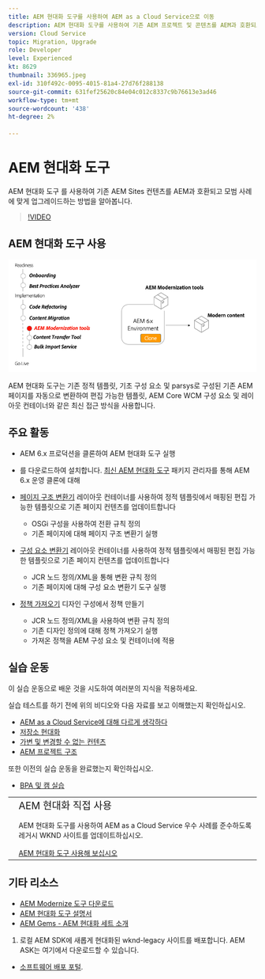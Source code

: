 ```yaml
---
title: AEM 현대화 도구를 사용하여 AEM as a Cloud Service으로 이동
description: AEM 현대화 도구를 사용하여 기존 AEM 프로젝트 및 콘텐츠를 AEM과 호환되도록 업그레이드하는 방법을 알아봅니다.
version: Cloud Service
topic: Migration, Upgrade
role: Developer
level: Experienced
kt: 8629
thumbnail: 336965.jpeg
exl-id: 310f492c-0095-4015-81a4-27d76f288138
source-git-commit: 631fef25620c84e04c012c8337c9b76613e3ad46
workflow-type: tm+mt
source-wordcount: '438'
ht-degree: 2%

---
```



# AEM 현대화 도구

AEM 현대화 도구 를 사용하여 기존 AEM Sites 컨텐츠를 AEM과 호환되고 모범 사례에 맞게 업그레이드하는 방법을 알아봅니다.

>[!VIDEO](https://video.tv.adobe.com/v/336965/?quality=12&learn=on)

## AEM 현대화 도구 사용

![AEM 현대화 도구 수명 주기](./assets/aem-modernization-tools.png)

AEM 현대화 도구는 기존 정적 템플릿, 기초 구성 요소 및 parsys로 구성된 기존 AEM 페이지를 자동으로 변환하여 편집 가능한 템플릿, AEM Core WCM 구성 요소 및 레이아웃 컨테이너와 같은 최신 접근 방식을 사용합니다.

## 주요 활동

+ AEM 6.x 프로덕션을 클론하여 AEM 현대화 도구 실행
+ 를 다운로드하여 설치합니다. [최신 AEM 현대화 도구](https://github.com/adobe/aem-modernize-tools/releases/latest) 패키지 관리자를 통해 AEM 6.x 운영 클론에 대해

+ [페이지 구조 변환기](https://opensource.adobe.com/aem-modernize-tools/pages/structure/about.html) 레이아웃 컨테이너를 사용하여 정적 템플릿에서 매핑된 편집 가능한 템플릿으로 기존 페이지 컨텐츠를 업데이트합니다
   + OSGi 구성을 사용하여 전환 규칙 정의
   + 기존 페이지에 대해 페이지 구조 변환기 실행

+ [구성 요소 변환기](https://opensource.adobe.com/aem-modernize-tools/pages/component/about.html) 레이아웃 컨테이너를 사용하여 정적 템플릿에서 매핑된 편집 가능한 템플릿으로 기존 페이지 컨텐츠를 업데이트합니다
   + JCR 노드 정의/XML을 통해 변환 규칙 정의
   + 기존 페이지에 대해 구성 요소 변환기 도구 실행

+ [정책 가져오기](https://opensource.adobe.com/aem-modernize-tools/pages/policy/about.html) 디자인 구성에서 정책 만들기
   + JCR 노드 정의/XML을 사용하여 변환 규칙 정의
   + 기존 디자인 정의에 대해 정책 가져오기 실행
   + 가져온 정책을 AEM 구성 요소 및 컨테이너에 적용

## 실습 운동

이 실습 운동으로 배운 것을 시도하여 여러분의 지식을 적용하세요.

실습 테스트를 하기 전에 위의 비디오와 다음 자료를 보고 이해했는지 확인하십시오.

+ [AEM as a Cloud Service에 대해 다르게 생각하다](./introduction.md)
+ [저장소 현대화](./repository-modernization.md)
+ [가변 및 변경할 수 없는 컨텐츠](../../developing/basics/mutable-immutable.md)
+ [AEM 프로젝트 구조](https://experienceleague.adobe.com/docs/experience-manager-cloud-service/implementing/developing/aem-project-content-package-structure.html)

또한 이전의 실습 운동을 완료했는지 확인하십시오.

+ [BPA 및 캠 실습](./bpa-and-cam.md#hands-on-exercise)

<table style="border-width:0">
    <tr>
        <td style="width:150px">
            <a  rel="noreferrer"
                target="_blank"
                href="https://github.com/adobe/aem-cloud-engineering-video-series-exercises/tree/session2-migration#bootcamp---session-2-migration-methodology"><img alt="실습 GitHub 리포지토리" src="./assets/github.png"/>
            </a>        
        </td>
        <td style="width:100%;margin-bottom:1rem;">
            <div style="font-size:1.25rem;font-weight:400;">AEM 현대화 직접 사용</div>
            <p style="margin:1rem 0">
                AEM 현대화 도구를 사용하여 AEM as a Cloud Service 우수 사례를 준수하도록 레거시 WKND 사이트를 업데이트하십시오.
            </p>
            <a  rel="noreferrer"
                target="_blank"
                href="https://github.com/adobe/aem-cloud-engineering-video-series-exercises/tree/session2-migration#bootcamp---session-2-migration-methodology" class="spectrum-Button spectrum-Button--primary spectrum-Button--sizeM">
                <span class="spectrum-Button-label has-no-wrap has-text-weight-bold">AEM 현대화 도구 사용해 보십시오</span>
            </a>
        </td>
    </tr>
</table>

## 기타 리소스

+ [AEM Modernize 도구 다운로드](https://github.com/adobe/aem-modernize-tools/releases/latest)
+ [AEM 현대화 도구 설명서](https://opensource.adobe.com/aem-modernize-tools/)
+ [AEM Gems - AEM 현대화 세트 소개](https://helpx.adobe.com/experience-manager/kt/eseminars/gems/Introducing-the-AEM-Modernization-Suite.html)


1. 로컬 AEM SDK에 새롭게 현대화된 wknd-legacy 사이트를 배포합니다. AEM ASK는 여기에서 다운로드할 수 있습니다.
+ [소프트웨어 배포 포털](https://experience.adobe.com/#/downloads/content/software-distribution/en/general.html).
